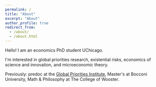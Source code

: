 ```yaml
---
permalink: /
title: "About"
excerpt: "About"
author_profile: true
redirect_from: 
  - /about/
  - /about.html
---
```

Hello! I am an economics PhD student UChicago.

I'm interested in global priorities research, existential risks, economics of science and innovation, and microeconomic theory.

Previously: predoc at the [Global Priorities Institute](https://globalprioritiesinstitute.org/), Master's at Bocconi University, Math & Philosophy at The College of Wooster.
